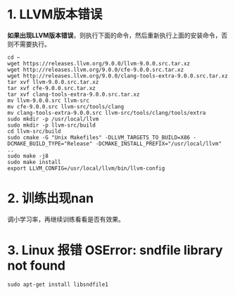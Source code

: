 # 1. LLVM版本错误

**如果出现LLVM版本错误**，则执行下面的命令，然后重新执行上面的安装命令，否则不需要执行。
```shell
cd ~
wget https://releases.llvm.org/9.0.0/llvm-9.0.0.src.tar.xz
wget http://releases.llvm.org/9.0.0/cfe-9.0.0.src.tar.xz
wget http://releases.llvm.org/9.0.0/clang-tools-extra-9.0.0.src.tar.xz
tar xvf llvm-9.0.0.src.tar.xz
tar xvf cfe-9.0.0.src.tar.xz
tar xvf clang-tools-extra-9.0.0.src.tar.xz
mv llvm-9.0.0.src llvm-src
mv cfe-9.0.0.src llvm-src/tools/clang
mv clang-tools-extra-9.0.0.src llvm-src/tools/clang/tools/extra
sudo mkdir -p /usr/local/llvm
sudo mkdir -p llvm-src/build
cd llvm-src/build
sudo cmake -G "Unix Makefiles" -DLLVM_TARGETS_TO_BUILD=X86 -DCMAKE_BUILD_TYPE="Release" -DCMAKE_INSTALL_PREFIX="/usr/local/llvm" ..
sudo make -j8
sudo make install
export LLVM_CONFIG=/usr/local/llvm/bin/llvm-config
```


# 2. 训练出现nan

调小学习率，再继续训练看看是否有效果。


# 3. Linux 报错 OSError: sndfile library not found

```shell
sudo apt-get install libsndfile1
```